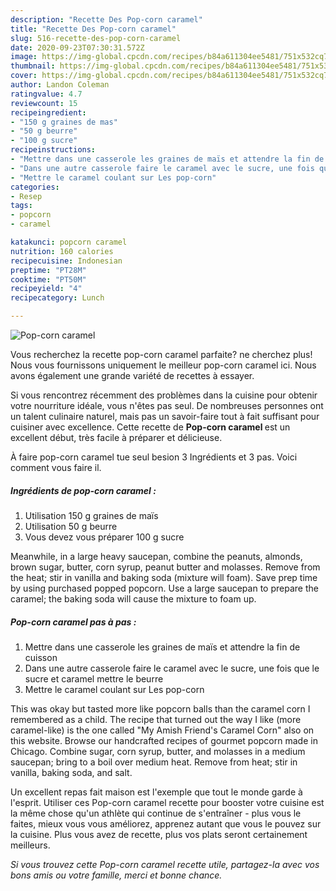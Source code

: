 ```yaml
---
description: "Recette Des Pop-corn caramel"
title: "Recette Des Pop-corn caramel"
slug: 516-recette-des-pop-corn-caramel
date: 2020-09-23T07:30:31.572Z
image: https://img-global.cpcdn.com/recipes/b84a611304ee5481/751x532cq70/pop-corn-caramel-photo-principale-de-la-recette.jpg
thumbnail: https://img-global.cpcdn.com/recipes/b84a611304ee5481/751x532cq70/pop-corn-caramel-photo-principale-de-la-recette.jpg
cover: https://img-global.cpcdn.com/recipes/b84a611304ee5481/751x532cq70/pop-corn-caramel-photo-principale-de-la-recette.jpg
author: Landon Coleman
ratingvalue: 4.7
reviewcount: 15
recipeingredient:
- "150 g graines de mas"
- "50 g beurre"
- "100 g sucre"
recipeinstructions:
- "Mettre dans une casserole les graines de maïs et attendre la fin de cuisson"
- "Dans une autre casserole faire le caramel avec le sucre, une fois que le sucre et caramel mettre le beurre"
- "Mettre le caramel coulant sur Les pop-corn"
categories:
- Resep
tags:
- popcorn
- caramel

katakunci: popcorn caramel 
nutrition: 160 calories
recipecuisine: Indonesian
preptime: "PT28M"
cooktime: "PT50M"
recipeyield: "4"
recipecategory: Lunch

---
```



![Pop-corn caramel](https://img-global.cpcdn.com/recipes/b84a611304ee5481/751x532cq70/pop-corn-caramel-photo-principale-de-la-recette.jpg)

Vous recherchez la recette pop-corn caramel parfaite? ne cherchez plus! Nous vous fournissons uniquement le meilleur pop-corn caramel ici. Nous avons également une grande variété de recettes à essayer.

Si vous rencontrez récemment des problèmes dans la cuisine pour obtenir votre nourriture idéale, vous n'êtes pas seul. De nombreuses personnes ont un talent culinaire naturel, mais pas un savoir-faire tout à fait suffisant pour cuisiner avec excellence. Cette recette de <strong> Pop-corn caramel </strong> est un excellent début, très facile à préparer et délicieuse.

<!--inarticleads1-->

À faire pop-corn caramel tue seul besion 3 Ingrédients et 3 pas. Voici comment vous faire il.

##### Ingrédients de pop-corn caramel :

1. Utilisation 150 g graines de maïs
1. Utilisation 50 g beurre
1. Vous devez vous préparer 100 g sucre


Meanwhile, in a large heavy saucepan, combine the peanuts, almonds, brown sugar, butter, corn syrup, peanut butter and molasses. Remove from the heat; stir in vanilla and baking soda (mixture will foam). Save prep time by using purchased popped popcorn. Use a large saucepan to prepare the caramel; the baking soda will cause the mixture to foam up. 

<!--inarticleads2-->

##### Pop-corn caramel pas à pas :

1. Mettre dans une casserole les graines de maïs et attendre la fin de cuisson
1. Dans une autre casserole faire le caramel avec le sucre, une fois que le sucre et caramel mettre le beurre
1. Mettre le caramel coulant sur Les pop-corn


This was okay but tasted more like popcorn balls than the caramel corn I remembered as a child. The recipe that turned out the way I like (more caramel-like) is the one called &#34;My Amish Friend&#39;s Caramel Corn&#34; also on this website. Browse our handcrafted recipes of gourmet popcorn made in Chicago. Combine sugar, corn syrup, butter, and molasses in a medium saucepan; bring to a boil over medium heat. Remove from heat; stir in vanilla, baking soda, and salt. 

<!--inarticleads1-->

<p>
Un excellent repas fait maison est l'exemple que tout le monde garde à l'esprit. Utiliser ces Pop-corn caramel recette pour booster votre cuisine est la même chose qu'un athlète qui continue de s'entraîner - plus vous le faites, mieux vous vous améliorez, apprenez autant que vous le pouvez sur la cuisine. Plus vous avez de recette, plus vos plats seront certainement meilleurs.
</p>

<p>
<i>Si vous trouvez cette Pop-corn caramel recette utile, partagez-la avec vos bons amis ou votre famille, merci et bonne chance.</i>
</p>
